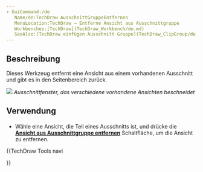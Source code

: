 ```yaml
---
- GuiCommand:/de
   Name/de:TechDraw AusschnittGruppeEntfernen
   MenuLocation:TechDraw → Entferne Ansicht aus Ausschnittgruppe
   Workbenches:[TechDraw](TechDraw_Workbench/de.md)
   SeeAlso:[TechDraw einfügen Ausschnitt Gruppe](TechDraw_ClipGroup/de.md), [TechDraw Ansicht hinzufügen zu Ausschnittgruppe](TechDraw_ClipGroupAdd/de.md)
---
```


## Beschreibung

Dieses Werkzeug entfernt eine Ansicht aus einem vorhandenen Ausschnitt und gibt es in den Seitenbereich zurück.

![](images/TechDraw_Clipview.png ) *Ausschnittfenster, das verschiedene vorhandene Ansichten beschneidet*

## Verwendung

-   Wähle eine Ansicht, die Teil eines Ausschnitts ist, und drücke die **<img src="images/TechDraw_ClipGroupRemove.svg" width=16px> [Ansicht aus Ausschnittgruppe entfernen](TechDraw_ClipGroupRemove/de.md)** Schaltfläche, um die Ansicht zu entfernen.





{{TechDraw Tools navi

}}  
